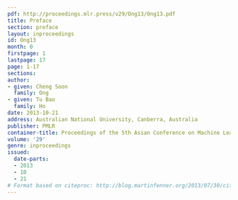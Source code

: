 ```yaml
---
pdf: http://proceedings.mlr.press/v29/Ong13/Ong13.pdf
title: Preface
section: preface
layout: inproceedings
id: Ong13
month: 0
firstpage: 1
lastpage: 17
page: 1-17
sections: 
author:
- given: Cheng Soon
  family: Ong
- given: Tu Bao
  family: Ho
date: 2013-10-21
address: Australian National University, Canberra, Australia
publisher: PMLR
container-title: Proceedings of the 5th Asian Conference on Machine Learning
volume: '29'
genre: inproceedings
issued:
  date-parts:
  - 2013
  - 10
  - 21
# Format based on citeproc: http://blog.martinfenner.org/2013/07/30/citeproc-yaml-for-bibliographies/
---
```

